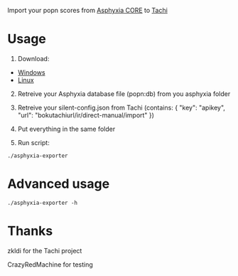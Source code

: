Import your popn scores from [Asphyxia CORE](https://asphyxia-core.github.io/) to [Tachi](https://github.com/TNG-dev/Tachi/)

# Usage

1. Download:

* [Windows](https://github.com/Nomeji/asphyxia-to-boku/releases/download/latest/asphyxia-to-boku.exe)
* [Linux](https://github.com/Nomeji/asphyxia-to-boku/releases/download/latest/asphyxia-to-boku)

2. Retreive your Asphyxia database file (popn:db) from you asphyxia folder

3. Retreive your silent-config.json from Tachi (contains: { "key": "apikey", "url": "bokutachiurl/ir/direct-manual/import" })

4. Put everything in the same folder

5. Run script:

```
./asphyxia-exporter
```

# Advanced usage

```
./asphyxia-exporter -h
```

# Thanks

zkldi for the Tachi project

CrazyRedMachine for testing
